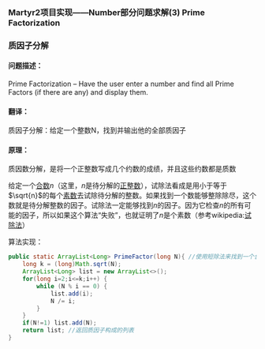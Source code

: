 ### Martyr2项目实现——Number部分问题求解(3) Prime Factorization

### 质因子分解

#### 问题描述：

Prime Factorization – Have the user enter a number and find all Prime Factors (if there are any) and display them.

#### 翻译：

质因子分解：给定一个整数N，找到并输出他的全部质因子

#### 原理：

质因数分解，是将一个正整数写成几个约数的成绩，并且这些约数都是质数

给定一个[合数](https://www.wanweibaike.com/wiki-合数)*n*（这里，*n*是待分解的[正整数](https://www.wanweibaike.com/wiki-正整数)），试除法看成是用小于等于$\sqrt{n}$的每个[素数](https://www.wanweibaike.com/wiki-素数)去试除待分解的整数。如果找到一个数能够整除除尽，这个数就是待分解整数的因子。试除法一定能够找到*n*的因子。因为它检查*n*的所有可能的因子，所以如果这个算法“失败”，也就证明了*n*是个素数（参考wikipedia:[试除法](https://www.wanweibaike.com/wiki-%E8%A9%A6%E9%99%A4%E6%B3%95)）

算法实现：

```java
public static ArrayList<Long> PrimeFactor(long N){ //使用短除法来找到一个合数的全部质因子
    long k = (long)Math.sqrt(N);
    ArrayList<Long> list = new ArrayList<>();
    for(long i=2;i<=k;i++) {
        while (N % i == 0) {
            list.add(i);
            N /= i;
        }
    }
    if(N!=1) list.add(N);
    return list; //返回质因子构成的列表
}
```

